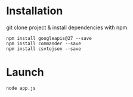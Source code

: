 Installation
====

git clone project & install dependencies with npm

```
npm install googleapis@27 --save
npm install commander --save
npm install csvtojson --save
```

Launch
====

```
node app.js
```
